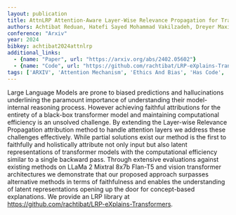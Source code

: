 ```yaml
---
layout: publication
title: AttnLRP Attention-Aware Layer-Wise Relevance Propagation for Transformers
authors: Achtibat Reduan, Hatefi Sayed Mohammad Vakilzadeh, Dreyer Maximilian, Jain Aakriti, Wiegand Thomas, Lapuschkin Sebastian, Samek Wojciech
conference: "Arxiv"
year: 2024
bibkey: achtibat2024attnlrp
additional_links:
  - {name: "Paper", url: "https://arxiv.org/abs/2402.05602"}
  - {name: "Code", url: "https://github.com/rachtibat/LRP-eXplains-Transformers"}
tags: ['ARXIV', 'Attention Mechanism', 'Ethics And Bias', 'Has Code', 'Interpretability And Explainability', 'Model Architecture', 'Multimodal Models', 'Pretraining Methods', 'Reinforcement Learning', 'Tools', 'Transformer']
---
```

Large Language Models are prone to biased predictions and hallucinations underlining the paramount importance of understanding their model-internal reasoning process. However achieving faithful attributions for the entirety of a black-box transformer model and maintaining computational efficiency is an unsolved challenge. By extending the Layer-wise Relevance Propagation attribution method to handle attention layers we address these challenges effectively. While partial solutions exist our method is the first to faithfully and holistically attribute not only input but also latent representations of transformer models with the computational efficiency similar to a single backward pass. Through extensive evaluations against existing methods on LLaMa 2 Mixtral 8x7b Flan-T5 and vision transformer architectures we demonstrate that our proposed approach surpasses alternative methods in terms of faithfulness and enables the understanding of latent representations opening up the door for concept-based explanations. We provide an LRP library at https://github.com/rachtibat/LRP-eXplains-Transformers.
